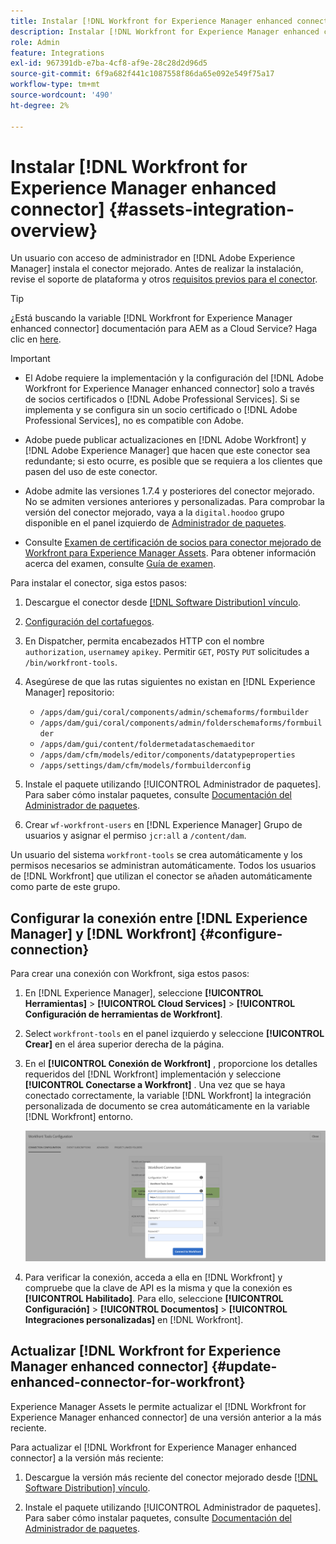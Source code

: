 ```yaml
---
title: Instalar [!DNL Workfront for Experience Manager enhanced connector]
description: Instalar [!DNL Workfront for Experience Manager enhanced connector]
role: Admin
feature: Integrations
exl-id: 967391db-e7ba-4cf8-af9e-28c28d2d96d5
source-git-commit: 6f9a682f441c1087558f86da65e092e549f75a17
workflow-type: tm+mt
source-wordcount: '490'
ht-degree: 2%

---
```


# Instalar [!DNL Workfront for Experience Manager enhanced connector] {#assets-integration-overview}

Un usuario con acceso de administrador en [!DNL Adobe Experience Manager] instala el conector mejorado. Antes de realizar la instalación, revise el soporte de plataforma y otros [requisitos previos para el conector](https://one.workfront.com/s/csh?context=2467&amp;pubname=the-new-workfront-experience).

>[!TIP]
>
>¿Está buscando la variable [!DNL Workfront for Experience Manager enhanced connector] documentación para AEM as a Cloud Service? Haga clic en [here](https://experienceleague.adobe.com/docs/experience-manager-cloud-service/content/assets/integrations/workfront-connector-install.html?lang=en).

>[!IMPORTANT]
>
>* El Adobe requiere la implementación y la configuración del [!DNL Adobe Workfront for Experience Manager enhanced connector] solo a través de socios certificados o [!DNL Adobe Professional Services]. Si se implementa y se configura sin un socio certificado o [!DNL Adobe Professional Services], no es compatible con Adobe.
>
>* Adobe puede publicar actualizaciones en [!DNL Adobe Workfront] y [!DNL Adobe Experience Manager] que hacen que este conector sea redundante; si esto ocurre, es posible que se requiera a los clientes que pasen del uso de este conector.
>
>* Adobe admite las versiones 1.7.4 y posteriores del conector mejorado. No se admiten versiones anteriores y personalizadas. Para comprobar la versión del conector mejorado, vaya a la `digital.hoodoo` grupo disponible en el panel izquierdo de [Administrador de paquetes](https://experienceleague.adobe.com/docs/experience-manager-65/administering/contentmanagement/package-manager.html?lang=es).
>
>* Consulte [Examen de certificación de socios para conector mejorado de Workfront para Experience Manager Assets](https://solutionpartners.adobe.com/solution-partners/home/applications/experience_cloud/workfront/journey/dev_core.html). Para obtener información acerca del examen, consulte [Guía de examen](https://express.adobe.com/page/Tc7Mq6zLbPFy8/).


Para instalar el conector, siga estos pasos:

1. Descargue el conector desde [[!DNL Software Distribution] vínculo](https://experience.adobe.com/#/downloads/content/software-distribution/en/aem.html?package=/content/software-distribution/en/details.html/content/dam/aem/public/adobe/packages/cq650/product/assets/workfront-tools.ui.apps.zip).

1. [Configuración del cortafuegos](https://one.workfront.com/s/document-item?bundleId=the-new-workfront-experience&amp;topicId=Content%2FAdministration_and_Setup%2FGet_started-WF_administration%2Fconfigure-your-firewall.html).

1. En Dispatcher, permita encabezados HTTP con el nombre `authorization`, `username`y `apikey`. Permitir `GET`, `POST`y `PUT` solicitudes a `/bin/workfront-tools`.

1. Asegúrese de que las rutas siguientes no existan en [!DNL Experience Manager] repositorio:

   * `/apps/dam/gui/coral/components/admin/schemaforms/formbuilder`
   * `/apps/dam/gui/coral/components/admin/folderschemaforms/formbuilder`
   * `/apps/dam/gui/content/foldermetadataschemaeditor`
   * `/apps/dam/cfm/models/editor/components/datatypeproperties`
   * `/apps/settings/dam/cfm/models/formbuilderconfig`

1. Instale el paquete utilizando [!UICONTROL Administrador de paquetes]. Para saber cómo instalar paquetes, consulte [Documentación del Administrador de paquetes](/help/sites-administering/package-manager.md).

1. Crear `wf-workfront-users` en [!DNL Experience Manager] Grupo de usuarios y asignar el permiso `jcr:all` a `/content/dam`.

Un usuario del sistema `workfront-tools` se crea automáticamente y los permisos necesarios se administran automáticamente. Todos los usuarios de [!DNL Workfront] que utilizan el conector se añaden automáticamente como parte de este grupo.

## Configurar la conexión entre [!DNL Experience Manager] y [!DNL Workfront] {#configure-connection}

Para crear una conexión con Workfront, siga estos pasos:

1. En [!DNL Experience Manager], seleccione **[!UICONTROL Herramientas]** > **[!UICONTROL Cloud Services]** > **[!UICONTROL Configuración de herramientas de Workfront]**.

1. Select `workfront-tools` en el panel izquierdo y seleccione **[!UICONTROL Crear]** en el área superior derecha de la página.

1. En el **[!UICONTROL Conexión de Workfront]** , proporcione los detalles requeridos del [!DNL Workfront] implementación y seleccione **[!UICONTROL Conectarse a Workfront]** . Una vez que se haya conectado correctamente, la variable [!DNL Workfront] la integración personalizada de documento se crea automáticamente en la variable [!DNL Workfront] entorno.

   ![Connect [!DNL Experience Manager] y [!DNL Workfront]](/help/assets/assets/wf-connection-config.png)

1. Para verificar la conexión, acceda a ella en [!DNL Workfront] y compruebe que la clave de API es la misma y que la conexión es **[!UICONTROL Habilitado]**. Para ello, seleccione **[!UICONTROL Configuración]** > **[!UICONTROL Documentos]** > **[!UICONTROL Integraciones personalizadas]** en [!DNL Workfront].

## Actualizar [!DNL Workfront for Experience Manager enhanced connector] {#update-enhanced-connector-for-workfront}

Experience Manager Assets le permite actualizar el [!DNL Workfront for Experience Manager enhanced connector] de una versión anterior a la más reciente.

Para actualizar el [!DNL Workfront for Experience Manager enhanced connector] a la versión más reciente:

1. Descargue la versión más reciente del conector mejorado desde [[!DNL Software Distribution] vínculo](https://experience.adobe.com/#/downloads/content/software-distribution/en/aem.html?package=/content/software-distribution/en/details.html/content/dam/aem/public/adobe/packages/cq650/product/assets/workfront-tools.ui.apps.zip).

1. Instale el paquete utilizando [!UICONTROL Administrador de paquetes]. Para saber cómo instalar paquetes, consulte [Documentación del Administrador de paquetes](/help/sites-administering/package-manager.md).
